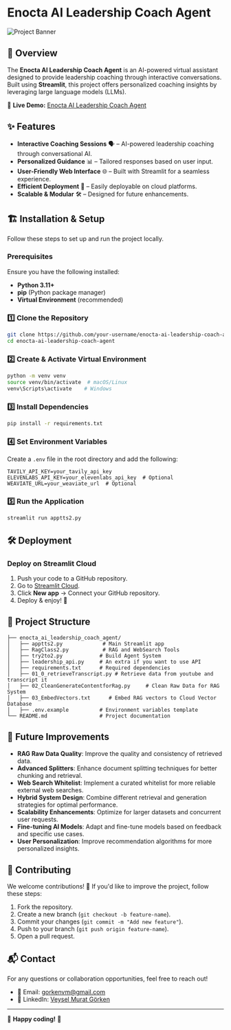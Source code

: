 # Enocta AI Leadership Coach Agent

![Project Banner](https://via.placeholder.com/1200x400?text=Enocta+AI+Leadership+Coach+Agent)

## 🚀 Overview
The **Enocta AI Leadership Coach Agent** is an AI-powered virtual assistant designed to provide leadership coaching through interactive conversations. Built using **Streamlit**, this project offers personalized coaching insights by leveraging large language models (LLMs).

🔗 **Live Demo:** [Enocta AI Leadership Coach Agent](https://enocta-ai-leadership-coach-agent.streamlit.app/)

## ✨ Features
- **Interactive Coaching Sessions** 🗣️ – AI-powered leadership coaching through conversational AI.
- **Personalized Guidance** 📊 – Tailored responses based on user input.
- **User-Friendly Web Interface** 🌐 – Built with Streamlit for a seamless experience.
- **Efficient Deployment** 🚀 – Easily deployable on cloud platforms.
- **Scalable & Modular** 🛠️ – Designed for future enhancements.

## 🏗️ Installation & Setup
Follow these steps to set up and run the project locally.

### Prerequisites
Ensure you have the following installed:
- **Python 3.11+**
- **pip** (Python package manager)
- **Virtual Environment** (recommended)

### 1️⃣ Clone the Repository
```bash
git clone https://github.com/your-username/enocta-ai-leadership-coach-agent.git
cd enocta-ai-leadership-coach-agent
```

### 2️⃣ Create & Activate Virtual Environment
```bash
python -m venv venv
source venv/bin/activate  # macOS/Linux
venv\Scripts\activate    # Windows
```

### 3️⃣ Install Dependencies
```bash
pip install -r requirements.txt
```

### 4️⃣ Set Environment Variables
Create a `.env` file in the root directory and add the following:
```
TAVILY_API_KEY=your_tavily_api_key
ELEVENLABS_API_KEY=your_elevenlabs_api_key  # Optional
WEAVIATE_URL=your_weaviate_url  # Optional
```

### 5️⃣ Run the Application
```bash
streamlit run apptts2.py
```

## 🛠 Deployment
### Deploy on Streamlit Cloud
1. Push your code to a GitHub repository.
2. Go to [Streamlit Cloud](https://share.streamlit.io/).
3. Click **New app** → Connect your GitHub repository.
5. Deploy & enjoy! 🚀

## 📂 Project Structure
```
├── enocta_ai_leadership_coach_agent/
│   ├── apptts2.py             # Main Streamlit app
│   ├── RagClass2.py           # RAG and WebSearch Tools
│   ├── try2to2.py            # Build Agent System
│   ├── leadership_api.py     # An extra if you want to use API
│   ├── requirements.txt      # Required dependencies
│   ├── 01_0_retrieveTranscript.py # Retrieve data from youtube and transcript it
│   ├── 02_CleanGenerateContentforRag.py     # Clean Raw Data for RAG System
│   ├── 03_EmbedVectors.txt      # Embed RAG vectors to Cloud Vector Database
│   ├── .env.example          # Environment variables template
└── README.md                 # Project documentation
```


## 🔧 Future Improvements

- **RAG Raw Data Quality**: Improve the quality and consistency of retrieved data.
- **Advanced Splitters**: Enhance document splitting techniques for better chunking and retrieval.
- **Web Search Whitelist**: Implement a curated whitelist for more reliable external web searches.
- **Hybrid System Design**: Combine different retrieval and generation strategies for optimal performance.
- **Scalability Enhancements**: Optimize for larger datasets and concurrent user requests.
- **Fine-tuning AI Models**: Adapt and fine-tune models based on feedback and specific use cases.
- **User Personalization**: Improve recommendation algorithms for more personalized insights.



## 🤝 Contributing
We welcome contributions! 🚀 If you'd like to improve the project, follow these steps:
1. Fork the repository.
2. Create a new branch (`git checkout -b feature-name`).
3. Commit your changes (`git commit -m "Add new feature"`).
4. Push to your branch (`git push origin feature-name`).
5. Open a pull request.

## 📬 Contact
For any questions or collaboration opportunities, feel free to reach out!
- 📧 Email: gorkenvm@gmail.com
- 🔗 LinkedIn: [Veysel Murat Görken](https://www.linkedin.com/in/veysel-murat-gorken/)

---
🚀 **Happy coding!** 🎉

